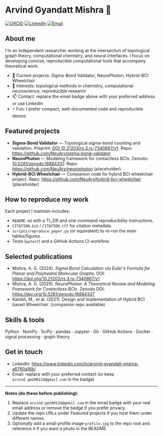 # Arvind Gyandatt Mishra 👋

[![ORCID](https://img.shields.io/static/v1?label=ORCID&message=0009-0009-6312-1014&color=84AA15&logo=orcid)](https://orcid.org/0009-0009-6312-1014)
[![LinkedIn](https://img.shields.io/badge/LinkedIn-Profile-blue?logo=linkedin&logoColor=white)](https://www.linkedin.com/in/arvind-gyandatt-mishra-a6760a16b/)
[![Email](https://img.shields.io/badge/Email-contact%40example.com-lightgrey?logo=mail&logoColor=white)](mailto:arvind.gm200124@gmail.com)

## About me
I'm an independent researcher working at the intersection of topological graph theory, computational chemistry, and neural interfaces. I focus on developing concise, reproducible computational tools that accompany theoretical work.

- 🔭 Current projects: Sigma-Bond Validator, NeuroPhoton, Hybrid-BCI Wheelchair  
- 🌱 Interests: topological methods in chemistry, computational neuroscience, reproducible research  
- 📫 Contact: replace the email badge above with your preferred address or use LinkedIn  
- ⚡ Fun: I prefer compact, well-documented code and reproducible demos

## Featured projects
- **Sigma-Bond Validator** — Topological sigma-bond counting and validation. Preprint: [DOI 10.21203/rs.3.rs-7340867/v1](https://doi.org/10.21203/rs.3.rs-7340867/v1). Repo: https://github.com/NeuArv/sigma-bond-validator  
- **NeuroPhoton** — Modeling framework for contactless BCIs. Zenodo: [10.5281/zenodo.16884337](https://doi.org/10.5281/zenodo.16884337). Repo: https://github.com/NeuArv/neurophoton (placeholder)  
- **Hybrid-BCI Wheelchair** — Companion code for hybrid BCI wheelchair project. Repo: https://github.com/NeuArv/hybrid-bci-wheelchair (placeholder)

## How to reproduce my work
Each project I maintain includes:
- `README.md` with a TL;DR and one-command reproducibility instructions.
- `CITATION.bib` / `CITATION.cff` for citation metadata.
- `scripts/reproduce_paper.py` (or equivalent) to re-run the main tables/figures.
- Tests (`pytest`) and a GitHub Actions CI workflow.

## Selected publications
- Mishra, A. G. (2024). *Sigma Bond Calculation via Euler's Formula for Planar and Polyhedral Molecular Graphs*. DOI: https://doi.org/10.21203/rs.3.rs-7340867/v1  
- Mishra, A. G. (2025). *NeuroPhoton: A Theoretical Review and Modeling Framework for Contactless BCIs*. Zenodo DOI: https://doi.org/10.5281/zenodo.16884337  
- Kambli, M., et al. (2021). Design and Implementation of Hybrid BCI based Wheelchair. (companion repo available)

## Skills & tools
Python · NumPy · SciPy · pandas · Jupyter · Git · GitHub Actions · Docker · signal processing · graph theory

## Get in touch
- LinkedIn: https://www.linkedin.com/in/arvind-gyandatt-mishra-a6760a16b/  
- Email: replace with your preferred contact (or keep `arvind.gm200124@gmail.com` in the badge)

---

**Notes (do these before publishing):**
1. Replace `arvind.gm200124@gmail.com` in the email badge with your real email address or remove the badge if you prefer privacy.  
2. Update the repo URLs under Featured projects if you host them under different names.  
3. Optionally add a small profile image `profile.jpg` to the repo root and reference it if you want a photo in the README.
